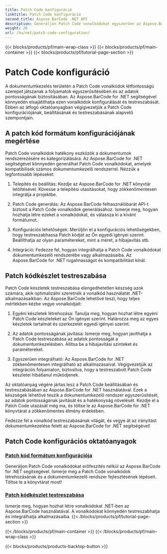 ```yaml
---
title: Patch Code konfiguráció
linktitle: Patch Code konfiguráció
second_title: Aspose.BarCode .NET API
description: Generáljon Patch Code vonalkódokat egyszerűen az Aspose.BarCode for .NET segítségével. Ismerje meg, hogyan konfigurálhatja és testreszabhatja a Patch Code formátumokat az Aspose.BarCode oktatóanyagok segítségével.
weight: 26
url: /hu/net/patch-code-configuration/
---
```


{{< blocks/products/pf/main-wrap-class >}}
{{< blocks/products/pf/main-container >}}
{{< blocks/products/pf/tutorial-page-section >}}

# Patch Code konfiguráció


A dokumentumkezelés területén a Patch Code vonalkódok létfontosságú szerepet játszanak a folyamatok egyszerűsítésében és az adatok pontosságának biztosításában. Az Aspose.BarCode for .NET segítségével könnyedén elsajátíthatja ezen vonalkódok konfigurálását és testreszabását. Ebben az átfogó oktatóanyagban végigvezetjük a Patch Code konfigurációjának, beállításának és testreszabásának alapvető szempontjain.

## A patch kód formátum konfigurációjának megértése

Patch Code vonalkódok hatékony eszközök a dokumentumok rendszerezésére és kategorizálására. Az Aspose.BarCode for .NET segítségével könnyedén generálhat Patch Code vonalkódokat, amelyek kompatibilisek számos dokumentumkezelő rendszerrel. Nézzük a legfontosabb lépéseket:

1. Telepítés és beállítás: Kezdje az Aspose.BarCode for .NET könyvtár letöltésével. Kövesse a telepítési utasításokat, hogy zökkenőmentesen integrálja a projektbe.

2. Patch Code generálás: Az Aspose.BarCode felhasználóbarát API-t biztosít a Patch Code vonalkódok generálásához. Ismerje meg, hogyan hozhatja létre ezeket a vonalkódokat, és válassza ki a kívánt formátumot.

3. Konfigurációs lehetőségek: Merüljön el a konfigurációs lehetőségekben, hogy testreszabhassa Patch kódját az Ön egyedi igényei szerint. Beállíthatja az olyan paramétereket, mint a méret, a hibajavítás stb.

4. Integráció: Fedezze fel, hogyan integrálhatja a Patch Code vonalkódokat dokumentumkezelő rendszerébe vagy alkalmazásaiba. Az Aspose.BarCode for .NET rugalmasságot és kompatibilitást kínál.

## Patch kódkészlet testreszabása

Patch Code készletek testreszabása elengedhetetlen készség azok számára, akik optimalizálni szeretnék a vonalkód használatát .NET-alkalmazásaikban. Az Aspose.BarCode lehetővé teszi, hogy teljes mértékben kézbe vegye vonalkódjait:

1. Egyéni készletek létrehozása: Tanulja meg, hogyan hozhat létre egyéni Patch Code készleteket az Ön igényei szerint. Határozza meg az egyes készletek tartalmát és szerkezetét egyedi igényei szerint.

2. Az adatok pontosságának javítása: Ismerje meg, hogyan javíthatja a Patch Code testreszabása az adatok pontosságát a dokumentumkezelésben. Állítsa be a hibajavítási szinteket és paramétereket.

3. Egyszerűen integrálható: Az Aspose.BarCode for .NET zökkenőmentesen integrálható az alkalmazásaival. Végigvezetjük az integrációs folyamaton, biztosítva, hogy a testreszabott Patch Code készletei hibátlanul működjenek.

Az oktatóanyag végére jártas lesz a Patch Code beállításában és testreszabásában az Aspose.BarCode for .NET használatával. Ezek a készségek lehetővé teszik a dokumentumkezelő rendszer egyszerűsítését, az adatok pontosságának javítását és a hatékonyság növelését. Kezdje el a Patch Code utazását még ma, és töltse le az Aspose.BarCode for .NET könyvtárat a zökkenőmentes élmény érdekében. 

Fedezze fel a vonalkód testreszabásának világát, és vegye át az irányítást dokumentumkezelése felett az Aspose.BarCode for .NET segítségével!
## Patch Code konfigurációs oktatóanyagok
### [Patch kód formátum konfigurációja](./patch-code-format-configuration/)
Generáljon Patch Code vonalkódokat erőfeszítés nélkül az Aspose.BarCode for .NET segítségével. Ismerje meg a Patch Code vonalkódok létrehozásának és a dokumentumkezelő rendszer fejlesztésének lépéseit. Töltse le a könyvtárat most!
### [Patch kódkészlet testreszabása](./patch-code-set-customization/)
Ismerje meg, hogyan hozhat létre vonalkódokat .NET-ben az Aspose.BarCode használatával. A vonalkódokat könnyedén testreszabhatja és integrálhatja alkalmazásaiba.
{{< /blocks/products/pf/tutorial-page-section >}}

{{< /blocks/products/pf/main-container >}}
{{< /blocks/products/pf/main-wrap-class >}}

{{< blocks/products/products-backtop-button >}}
